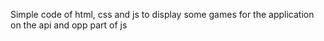 Simple code of
html, css and js 
to display some games for the application on the api and opp part of js
